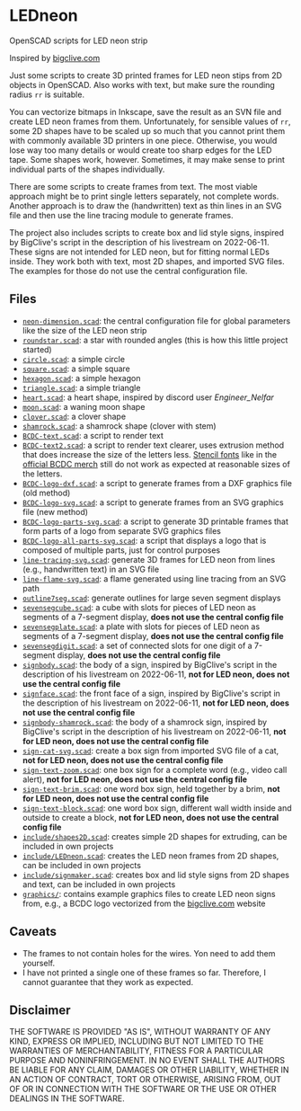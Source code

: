# LEDneon
OpenSCAD scripts for LED neon strip

Inspired by [bigclive.com](http://bigclive.com/)

Just some scripts to create 3D printed frames for LED neon stips from 2D objects in OpenSCAD.
Also works with text, but make sure the rounding radius `rr` is suitable.

You can vectorize bitmaps in Inkscape, save the result as an SVN file and create LED neon frames from them. Unfortunately, for sensible values of `rr`, some 2D shapes have to be scaled up so much that you cannot print them with commonly available 3D printers in one piece. Otherwise, you would lose way too many details or would create too sharp edges for the LED tape. Some shapes work, however. Sometimes, it may make sense to print individual parts of the shapes individually. 

There are some scripts to create frames from text. The most viable approach might be to print single letters separately, not complete words. Another approach is to draw the (handwritten) text as thin lines in an SVG file and then use the line tracing module to generate frames.

The project also includes scripts to create box and lid style signs, inspired by BigClive's script in the description of his livestream on 2022-06-11. These signs are not intended for LED neon, but for fitting normal LEDs inside. They work both with text, most 2D shapes, and imported SVG files. The examples for those do not use the central configuration file.

## Files
- [`neon-dimension.scad`](neon-dimension.scad): the central configuration file for global parameters like the size of the LED neon strip
- [`roundstar.scad`](roundstar.scad): a star with rounded angles (this is how this little project started)
- [`circle.scad`](circle.scad): a simple circle
- [`square.scad`](square.scad): a simple square
- [`hexagon.scad`](hexagon.scad): a simple hexagon
- [`triangle.scad`](triangle.scad): a simple triangle
- [`heart.scad`](heart.scad): a heart shape, inspired by discord user *Engineer_Nelfar*
- [`moon.scad`](moon.scad): a waning moon shape
- [`clover.scad`](clover.scad): a clover shape
- [`shamrock.scad`](shamrock.scad): a shamrock shape (clover with stem)
- [`BCDC-text.scad`](BCDC-text.scad): a script to render text
- [`BCDC-text2.scad`](BCDC-text2.scad): a script to render text clearer, uses extrusion method that does increase the size of the letters less. [Stencil fonts](https://fonts.google.com/?query=stencil) like in the [official BCDC merch](http://bigclive.com/merch.htm) still do not work as expected at reasonable sizes of the letters.
- [`BCDC-logo-dxf.scad`](BCDC-logo-dxf.scad): a script to generate frames from a DXF graphics file (old method)
- [`BCDC-logo-svg.scad`](BCDC-logo-svg.scad): a script to generate frames from an SVG graphics file (new method)
- [`BCDC-logo-parts-svg.scad`](BCDC-logo-parts-svg.scad): a script to generate 3D printable frames that form parts of a logo from separate SVG graphics files
- [`BCDC-logo-all-parts-svg.scad`](BCDC-logo-all-parts-svg.scad): a script that displays a logo that is composed of multiple parts, just for control purposes
- [`line-tracing-svg.scad`](line-tracing-svg.scad): generate 3D frames for LED neon from lines (e.g., handwritten text) in an SVG file
- [`line-flame-svg.scad`](line-flame-svg.scad): a flame generated using line tracing from an SVG path
- [`outline7seg.scad`](outline7seg.scad): generate outlines for large seven segment displays
- [`sevensegcube.scad`](sevensegcube.scad): a cube with slots for pieces of LED neon as segments of a 7-segment display, **does not use the central config file**
- [`sevensegplate.scad`](sevensegplate.scad): a plate with slots for pieces of LED neon as segments of a 7-segment display, **does not use the central config file**
- [`sevensegdigit.scad`](sevensegdigit.scad): a set of connected slots for one digit of a 7-segment display, **does not use the central config file**
- [`signbody.scad`](signbody.scad): the body of a sign, inspired by BigClive's script in the description of his livestream on 2022-06-11, **not for LED neon, does not use the central config file**
- [`signface.scad`](signface.scad): the front face of a sign, inspired by BigClive's script in the description of his livestream on 2022-06-11, **not for LED neon, does not use the central config file**
- [`signbody-shamrock.scad`](signbody-shamrock.scad): the body of a shamrock sign, inspired by BigClive's script in the description of his livestream on 2022-06-11, **not for LED neon, does not use the central config file**
- [`sign-cat-svg.scad`](sign-cat-svg.scad): create a box sign from imported SVG file of a cat, **not for LED neon, does not use the central config file**
- [`sign-text-zoom.scad`](sign-text-zoom.scad): one box sign for a complete word (e.g., video call alert), **not for LED neon, does not use the central config file**
- [`sign-text-brim.scad`](sign-text-brim.scad): one word box sign, held together by a brim, **not for LED neon, does not use the central config file**
- [`sign-text-block.scad`](sign-text-block.scad): one word box sign, different wall width inside and outside to create a block, **not for LED neon, does not use the central config file**
- [`include/shapes2D.scad`](include/shapes2D.scad): creates simple 2D shapes for extruding, can be included in own projects
- [`include/LEDneon.scad`](include/LEDneon.scad): creates the LED neon frames from 2D shapes, can be included in own projects
- [`include/signmaker.scad`](include/signmaker.scad): creates box and lid style signs from 2D shapes and text, can be included in own projects
- [`graphics/`](graphics/): contains example graphics files to create LED neon signs from, e.g., a BCDC logo vectorized from the [bigclive.com](http://bigclive.com/merch.htm) website

## Caveats
- The frames to not contain holes for the wires. Yon need to add them yourself.
- I have not printed a single one of these frames so far. Therefore, I cannot guarantee that they work as expected.

## Disclaimer
THE SOFTWARE IS PROVIDED "AS IS", WITHOUT WARRANTY OF ANY KIND,
EXPRESS OR IMPLIED, INCLUDING BUT NOT LIMITED TO THE WARRANTIES OF
MERCHANTABILITY, FITNESS FOR A PARTICULAR PURPOSE AND NONINFRINGEMENT.
IN NO EVENT SHALL THE AUTHORS BE LIABLE FOR ANY CLAIM, DAMAGES OR
OTHER LIABILITY, WHETHER IN AN ACTION OF CONTRACT, TORT OR OTHERWISE,
ARISING FROM, OUT OF OR IN CONNECTION WITH THE SOFTWARE OR THE USE OR
OTHER DEALINGS IN THE SOFTWARE.

